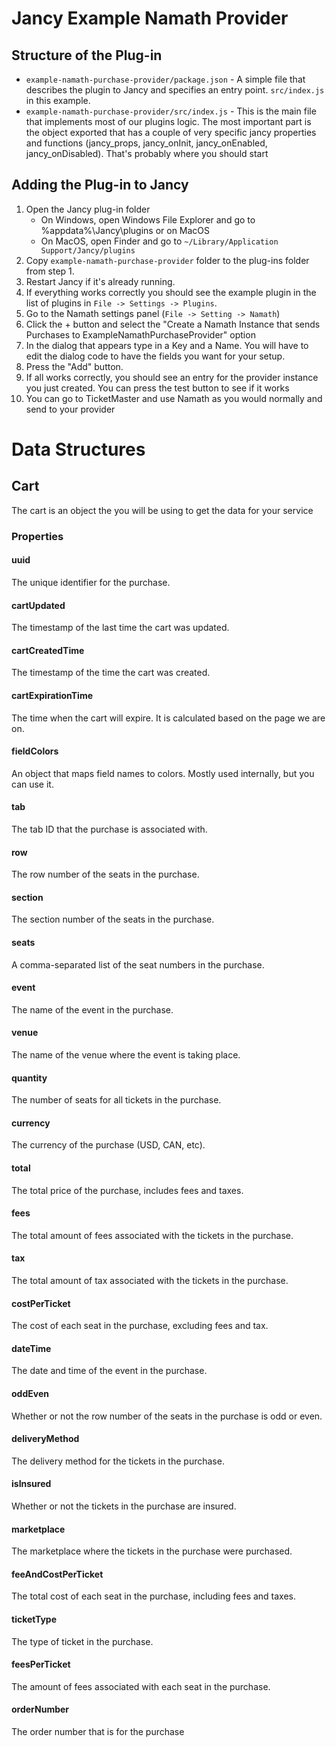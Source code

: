 # Jancy Example Namath Provider

## Structure of the Plug-in
- `example-namath-purchase-provider/package.json` - A simple file that describes the plugin to Jancy and specifies an entry point. `src/index.js` in this example.
- `example-namath-purchase-provider/src/index.js` - This is the main file that implements most of our plugins logic. The most important part is the object exported that has a couple of very specific jancy properties and functions (jancy_props, jancy_onInit, jancy_onEnabled, jancy_onDisabled). That's probably where you should start

## Adding the Plug-in to Jancy

1. Open the Jancy plug-in folder
    - On Windows, open Windows File Explorer and go to %appdata%\Jancy\plugins or on MacOS
    - On MacOS, open Finder and go to `~/Library/Application Support/Jancy/plugins`
2. Copy `example-namath-purchase-provider` folder to the plug-ins folder from step 1.
3. Restart Jancy if it's already running.
4. If everything works correctly you should see the example plugin in the list of plugins in `File -> Settings -> Plugins`.
5. Go to the Namath settings panel (`File -> Setting -> Namath`)
6. Click the + button and select the "Create a Namath Instance that sends Purchases to ExampleNamathPurchaseProvider" option
7. In the dialog that appears type in a Key and a Name. You will have to edit the dialog code to have the fields you want for your setup.
8. Press the "Add" button.
9. If all works correctly, you should see an entry for the provider instance you just created. You can press the test button to see if it works
10. You can go to TicketMaster and use Namath as you would normally and send to your provider

# Data Structures

## Cart

The cart is an object the you will be using to get the data for your service
### Properties

#### uuid
The unique identifier for the purchase.
#### cartUpdated
The timestamp of the last time the cart was updated.
#### cartCreatedTime
The timestamp of the time the cart was created.
#### cartExpirationTime
The time when the cart will expire. It is calculated based on the page we are on.
#### fieldColors
An object that maps field names to colors. Mostly used internally, but you can use it.
#### tab
The tab ID that the purchase is associated with.
#### row
The row number of the seats in the purchase.
#### section
The section number of the seats in the purchase.
#### seats
A comma-separated list of the seat numbers in the purchase.
#### event
The name of the event in the purchase.
#### venue
The name of the venue where the event is taking place.
#### quantity
The number of seats for all tickets in the purchase.
#### currency
The currency of the purchase (USD, CAN, etc).
#### total
The total price of the purchase, includes fees and taxes.
#### fees
The total amount of fees associated with the tickets in the purchase.
#### tax
The total amount of tax associated with the tickets in the purchase.
#### costPerTicket
The cost of each seat in the purchase, excluding fees and tax.
#### dateTime
The date and time of the event in the purchase.
#### oddEven
Whether or not the row number of the seats in the purchase is odd or even.
#### deliveryMethod
The delivery method for the tickets in the purchase.
#### isInsured
Whether or not the tickets in the purchase are insured.
#### marketplace
The marketplace where the tickets in the purchase were purchased.
#### feeAndCostPerTicket
The total cost of each seat in the purchase, including fees and taxes.
#### ticketType
The type of ticket in the purchase.
#### feesPerTicket
The amount of fees associated with each seat in the purchase.
#### orderNumber
The order number that is for the purchase